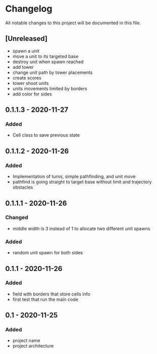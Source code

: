 # Changelog
All notable changes to this project will be documented in this file.

## [Unreleased]

+ spawn a unit
+ move a unit to its targeted base
+ destroy unit when spawn reached
+ add tower
+ change unit path by tower placements
+ create scores
+ tower shoot units
+ units movements limited by borders
+ add color for sides

## 0.1.1.3 - 2020-11-27

### Added

+ Cell class to save previous state

## 0.1.1.2 - 2020-11-26

### Added

+ Implementation of turns, simple pathfinding, and unit move
+ pathfind is going straight to target base without limit and trajectory obstacles

## 0.1.1.1 - 2020-11-26

### Changed

+ middle width is 3 instead of 1 to allocate two different unit spawns

### Added

+ random unit spawn for both sides

## 0.1.1 - 2020-11-26

### Added

+ field with borders that store cells info
+ first test that run the main code

## 0.1 - 2020-11-25

### Added

+ project name
+ project architecture

